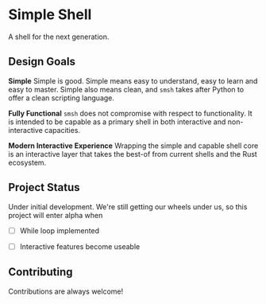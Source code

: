 
# Simple Shell

A shell for the next generation.


## Design Goals

__Simple__  Simple is good. Simple means easy to understand, easy to learn and easy
to master.  Simple also means clean, and `smsh` takes after Python to offer a clean
scripting language.

__Fully Functional__ `smsh` does not compromise with respect to functionality.
It is intended to be capable as a primary shell in both interactive and 
non-interactive capacities.

__Modern Interactive Experience__ Wrapping the simple and capable shell core is
an interactive layer that takes the best-of from current shells and
the Rust ecosystem.


## Project Status

Under initial development.  We're still getting our wheels under us, 
so this project will enter alpha when

- [ ]  While loop implemented
- [ ]  Interactive features become useable


## Contributing

Contributions are always welcome!
